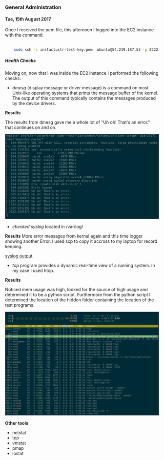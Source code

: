 ### General Administration

#### Tue, 15th August 2017

Once I received the pem file, this afternoon I logged into the EC2 instance with the command.

``` bash

    sudo ssh -i instaclustr-test-key.pem  ubuntu@54.219.187.53 -p 2222
```

##### Health Checks
Moving on, now that I was inside the EC2 instance I performed the following checks:

- *dmesg* (display message or driver message) is a command on most Unix-like operating systems that prints the message buffer of the kernel. The output of this command typically contains the messages produced by the device drivers.


**Results**

The results from dmesg gave me a whole lot of "Uh oh! That's an error." that continues on and on.

![dmesg results](./evidence/dmesg.png)


- *checked syslog* located in /var/log/ 

**Results**
More error messages from kernel again and this time logger showing another Error. I used scp to copy it accross to my laptop for record keeping.

[syslog output](https://github.com/PenguinRage/Interview_challenge/blob/master/q2/evidence/syslog)

- *top*  program provides a dynamic real-time view of a running system. In my case I used htop.


**Results**

Noticed mem usage was high, looked for the source of high usage and determined it to be a python script. Furthermore from the python script I determined the location of the hidden folder containing the location of the test programs.

![htop results](./evidence/htop.png)


**Other tools**
* netstat
* top
* vmstat
* pmap
* iostat
